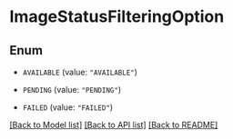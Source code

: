 # ImageStatusFilteringOption

## Enum


* `AVAILABLE` (value: `"AVAILABLE"`)

* `PENDING` (value: `"PENDING"`)

* `FAILED` (value: `"FAILED"`)


[[Back to Model list]](../README.md#documentation-for-models) [[Back to API list]](../README.md#documentation-for-api-endpoints) [[Back to README]](../README.md)


